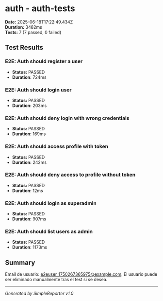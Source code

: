 # auth - auth-tests

**Date:** 2025-06-18T17:22:49.434Z  
**Duration:** 3482ms  
**Tests:** 7 (7 passed, 0 failed)

## Test Results


### E2E: Auth should register a user
- **Status:** PASSED
- **Duration:** 724ms



### E2E: Auth should login user
- **Status:** PASSED
- **Duration:** 203ms



### E2E: Auth should deny login with wrong credentials
- **Status:** PASSED
- **Duration:** 169ms



### E2E: Auth should access profile with token
- **Status:** PASSED
- **Duration:** 242ms



### E2E: Auth should deny access to profile without token
- **Status:** PASSED
- **Duration:** 12ms



### E2E: Auth should login as superadmin
- **Status:** PASSED
- **Duration:** 907ms



### E2E: Auth should list users as admin
- **Status:** PASSED
- **Duration:** 1173ms



## Summary

Email de usuario: e2euser_1750267365975@example.com. El usuario puede ser eliminado manualmente tras el test si se desea.

---
*Generated by SimpleReporter v1.0*
